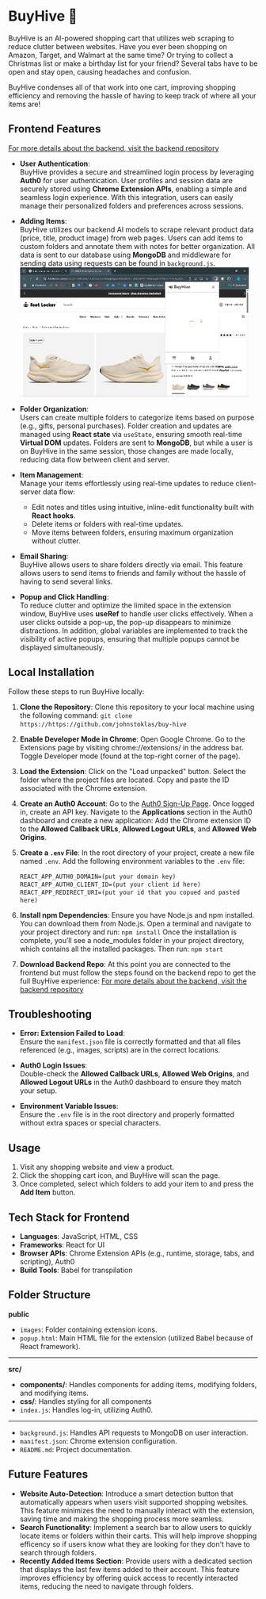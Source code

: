 # BuyHive 🐝  
BuyHive is an AI-powered shopping cart that utilizes web scraping to reduce clutter between websites. Have you ever been shopping on Amazon, Target, and Walmart at the same time? Or trying to collect a Christmas list or make a birthday list for your friend? Several tabs have to be open and stay open, causing headaches and confusion. 

BuyHive condenses all of that work into one cart, improving shopping efficiency and removing the hassle of having to keep track of where all your items are!

## Frontend Features  
[For more details about the backend, visit the backend repository](https://github.com/GustavoBelaunde2004/Extension-backend)

- **User Authentication**:  
  BuyHive provides a secure and streamlined login process by leveraging **Auth0** for user authentication. User profiles and session data are securely stored using **Chrome Extension APIs**, enabling a simple and seamless login experience. With this integration, users can easily manage their personalized folders and preferences across sessions.

- **Adding Items**:  
  BuyHive utilizes our backend AI models to scrape relevant product data (price, title, product image) from web pages. Users can add items to custom folders and annotate them with notes for better organization. All data is sent to our database using **MongoDB** and middleware for sending data using requests can be found in `background.js`.
  ![Adding Item](readme_assets/adding%20item.gif)

- **Folder Organization**:  
  Users can create multiple folders to categorize items based on purpose (e.g., gifts, personal purchases). Folder creation and updates are managed using **React state** via `useState`, ensuring smooth real-time **Virtual DOM** updates. Folders are sent to **MongoDB**, but while a user is on BuyHive in the same session, those changes are made locally, reducing data flow between client and server.

- **Item Management**:  
  Manage your items effortlessly using real-time updates to reduce client-server data flow:
  - Edit notes and titles using intuitive, inline-edit functionality built with **React hooks**.  
  - Delete items or folders with real-time updates.
  - Move items between folders, ensuring maximum organization without clutter.
 
- **Email Sharing**:  
  BuyHive allows users to share folders directly via email. This feature allows users to send items to friends and family without the hassle of having to send several links. 

- **Popup and Click Handling**:  
  To reduce clutter and optimize the limited space in the extension window, BuyHive uses **useRef** to handle user clicks effectively. When a user clicks outside a pop-up, the pop-up disappears to minimize distractions. In addition, global variables are implemented to track the visibility of active popups, ensuring that multiple popups cannot be displayed simultaneously.
  
## Local Installation
Follow these steps to run BuyHive locally:

1. **Clone the Repository**:
   Clone this repository to your local machine using the following command:
   ```git clone https://https://github.com/johnstoklas/buy-hive```

2. **Enable Developer Mode in Chrome**:
   Open Google Chrome.
   Go to the Extensions page by visiting chrome://extensions/ in the address bar.
   Toggle Developer mode (found at the top-right corner of the page).
3. **Load the Extension**:
   Click on the "Load unpacked" button.
   Select the folder where the project files are located.
   Copy and paste the ID associated with the Chrome extension.

4. **Create an Auth0 Account**:
   Go to the [Auth0 Sign-Up Page](https://auth0.com/signup).
   Once logged in, create an API key.
   Navigate to the **Applications** section in the Auth0 dashboard and create a new application:
   Add the Chrome extension ID to the **Allowed Callback URLs**, **Allowed Logout URLs**, and **Allowed Web Origins**.

5. **Create a `.env` File**:
   In the root directory of your project, create a new file named `.env`.
   Add the following environment variables to the `.env` file:
   ```
   REACT_APP_AUTH0_DOMAIN=(put your domain key)
   REACT_APP_AUTH0_CLIENT_ID=(put your client id here)
   REACT_APP_REDIRECT_URI=(put your id that you copued and pasted here)
   ```

6. **Install npm Dependencies**:
   Ensure you have Node.js and npm installed. You can download them from Node.js.
   Open a terminal and navigate to your project directory and run:
   ```npm install```
   Once the installation is complete, you’ll see a node_modules folder in your project directory, which contains all the installed packages.
   Then run:
   ```npm start```

7. **Download Backend Repo**:
   At this point you are connected to the frontend but must follow the steps found on the backend repo to get the full BuyHive experience:
   [For more details about the backend, visit the backend repository](https://github.com/GustavoBelaunde2004/Extension-backend)

## Troubleshooting  
- **Error: Extension Failed to Load**:  
   Ensure the `manifest.json` file is correctly formatted and that all files referenced (e.g., images, scripts) are in the correct locations.

- **Auth0 Login Issues**:  
   Double-check the **Allowed Callback URLs**, **Allowed Web Origins**, and **Allowed Logout URLs** in the Auth0 dashboard to ensure they match your setup.

- **Environment Variable Issues**:  
   Ensure the `.env` file is in the root directory and properly formatted without extra spaces or special characters.

## Usage  
1. Visit any shopping website and view a product.
2. Click the shopping cart icon, and BuyHive will scan the page.
3. Once completed, select which folders to add your item to and press the **Add Item** button.

## Tech Stack for Frontend
- **Languages**: JavaScript, HTML, CSS  
- **Frameworks**: React for UI
- **Browser APIs**: Chrome Extension APIs (e.g., runtime, storage, tabs, and scripting), Auth0
- **Build Tools**: Babel for transpilation

## Folder Structure  
**public**
- `images`: Folder containing extension icons.
- `popup.html`: Main HTML file for the extension (utilized Babel because of React framework).  
---
**src/**  
- **components/**: Handles components for adding items, modifying folders, and modifying items.
- **css/**: Handles styling for all components
- `index.js`: Handles log-in, utilizing Auth0.
---
- `background.js`: Handles API requests to MongoDB on user interaction.
- `manifest.json`: Chrome extension configuration.  
- `README.md`: Project documentation.

## Future Features  
- **Website Auto-Detection**: Introduce a smart detection button that automatically appears when users visit supported shopping websites. This feature minimizes the need to manually interact with the extension, saving time and making the shopping process more seamless.
- **Search Functionality**: Implement a search bar to allow users to quickly locate items or folders within their carts. This will help improve shopping efficency so if users know what they are looking for they don't have to search through folders.
- **Recently Added Items Section**: Provide users with a dedicated section that displays the last few items added to their account. This feature improves efficiency by offering quick access to recently interacted items, reducing the need to navigate through folders. 

